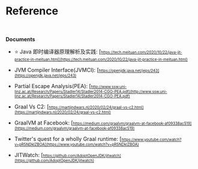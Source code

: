 # Reference

&nbsp;

**Documents**

- ⭐ Java 即时编译器原理解析及实践: [https://tech.meituan.com/2020/10/22/java-jit-practice-in-meituan.html](https://tech.meituan.com/2020/10/22/java-jit-practice-in-meituan.html)
- JVM Compiler Interface(JVMCI): [https://openjdk.java.net/jeps/243](https://openjdk.java.net/jeps/243)

- Partial Escape Analysis(PEA): [http://www.ssw.uni-linz.ac.at/Research/Papers/Stadler14/Stadler2014-CGO-PEA.pdf](http://www.ssw.uni-linz.ac.at/Research/Papers/Stadler14/Stadler2014-CGO-PEA.pdf)

- Graal Vs C2: [https://martijndwars.nl/2020/02/24/graal-vs-c2.html](https://martijndwars.nl/2020/02/24/graal-vs-c2.html)

- GraalVM at Facebook: [https://medium.com/graalvm/graalvm-at-facebook-af09338ac519](https://medium.com/graalvm/graalvm-at-facebook-af09338ac519)

- Twitter's quest for a wholly Graal runtime: [https://www.youtube.com/watch?v=pR5NDkIZBOA](https://www.youtube.com/watch?v=pR5NDkIZBOA)

- JITWatch: [https://github.com/AdoptOpenJDK/jitwatch](https://github.com/AdoptOpenJDK/jitwatch)

<style>
  a {
    font-size: 10px;
  }
</style>
